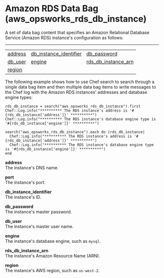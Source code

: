 # Amazon RDS Data Bag \(aws\_opsworks\_rds\_db\_instance\)<a name="data-bag-json-rds"></a>

A set of data bag content that specifies an Amazon Relational Database Service \(Amazon RDS\) instance's configuration as follows:


****  

|  |  |  | 
| --- |--- |--- |
| [address](#data-bag-json-rds-address) | [db\_instance\_identifier](#data-bag-json-rds-id) | [db\_password](#data-bag-json-rds-password) | 
| [db\_user](#data-bag-json-rds-user) | [engine](#data-bag-json-rds-engine) | [rds\_db\_instance\_arn](#data-bag-json-rds-arn) | 
| [region](#data-bag-json-rds-region) |  |  | 

The following example shows how to use Chef search to search through a single data bag item and then multiple data bag items to write messages to the Chef log with the Amazon RDS instances' addresses and database engine types:

```
rds_db_instance = search("aws_opsworks_rds_db_instance").first
Chef::Log.info("********** The RDS instance's address is '#{rds_db_instance['address']}' **********")
Chef::Log.info("********** The RDS instance's database engine type is '#{rds_db_instance['engine']}' **********")

search("aws_opsworks_rds_db_instance").each do |rds_db_instance|
  Chef::Log.info("********** The RDS instance's address is '#{rds_db_instance['address']}' **********")
  Chef::Log.info("********** The RDS instance's database engine type is '#{rds_db_instance['engine']}' **********")
end
```

**address**  
The instance's DNS name\.

**port**  
The instance's port\.

**db\_instance\_identifier**  
The instance's ID\.

**db\_password**  
The instance's master password\.

**db\_user**  
The instance's master user name\.

**engine**  
The instance's database engine, such as `mysql`\.

**rds\_db\_instance\_arn**  
The instance's Amazon Resource Name \(ARN\)\.

**region**  
The instance's AWS region, such as `us-west-2`\.